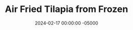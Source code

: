 ---
layout: post
title:  "Air Fried Tilapia from Frozen"
date:   2024-02-17 00:00:00 -05000
categories: 
- Recipes
- Fish
permalink: /recipes/tilapia
image: /assets/Food/Fish/Tilapia/tilapia.jpg
ing: tilapia-ing
facts: tilapia-facts
Prep: 4
Rest: 
Cook: 6
Source1: https://summeryule.com/air-fryer-tilapia-with-garlic-chive-miso-butter/
Source2: 
Description: Tilapia fillets are a staple in my freezer, as they're super easy to put together for a quick dinner during the week. They're made even faster by cooking them straight out of the freezer in the air fryer. These will be from freezer to plate in just 10 minutes, and put whatever spices you want on here!
Instructions: 
- Preheat your air fryer to 400F<br><br>

- Spray the bottom of the basket with oil, and place in the fish. Spray the top with fish, and season the top<br><br>

- Bake at 400F for about 14 minutes, or until the thickest part reaches 145F. Squeeze on some lemon juice.<br><br>

- Cook for 6-7 minutes, flipping halfway. Season the other half when flipping. Squeeze some lemon juice on after<br><br>

- If your tilapia is defrosted, you can also bake in the oven for 6-8 minutes at 400F, or air fry at 400F for about 4-5 minutes
---